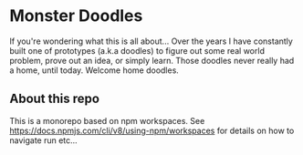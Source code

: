 # Monster Doodles

If you're wondering what this is all about... Over the years I have constantly built one of prototypes (a.k.a doodles) to figure out some real world problem, prove out an idea, or simply learn. Those doodles never really had a home, until today. Welcome home doodles.

## About this repo

This is a monorepo based on npm workspaces. See https://docs.npmjs.com/cli/v8/using-npm/workspaces for details on how to navigate run etc...